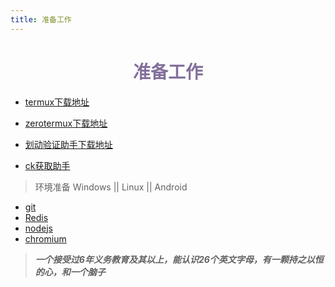```yaml
---
title: 准备工作
---
```

<div align="center">

# <font  color=#84709B >准备工作</font>

</div>

* [termux下载地址](https://pan.omrd.top)

* [zerotermux下载地址](https;//pan.omrd.top)
  
* [划动验证助手下载地址](https://pan.omrd.top)

* [ck获取助手](https://pan.omrd.top)

>环境准备
>Windows || Linux || Android
* [git](https://git-scm.com/book/zh/v2/%E8%B5%B7%E6%AD%A5-%E5%AE%89%E8%A3%85-Git)
* [Redis](https://redis.io/docs/getting-started/installation/)
* [nodejs](http://nodejs.cn/download/)
* [chromium](https://www.chromium.org/getting-involved/download-chromium/)
>***一个接受过6年义务教育及其以上，能认识26个英文字母，有一颗持之以恒的心，和一个脑子***